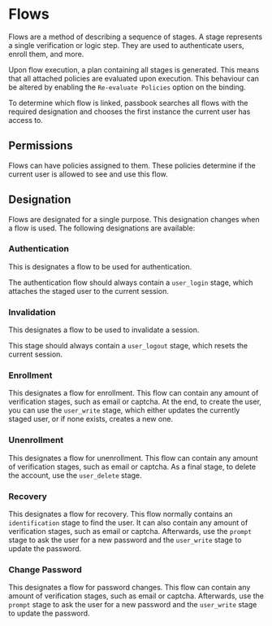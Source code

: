 # Flows

Flows are a method of describing a sequence of stages. A stage represents a single verification or logic step. They are used to authenticate users, enroll them, and more.

Upon flow execution, a plan containing all stages is generated. This means that all attached policies are evaluated upon execution. This behaviour can be altered by enabling the `Re-evaluate Policies` option on the binding.

To determine which flow is linked, passbook searches all flows with the required designation and chooses the first instance the current user has access to.

## Permissions

Flows can have policies assigned to them. These policies determine if the current user is allowed to see and use this flow.

## Designation

Flows are designated for a single purpose. This designation changes when a flow is used. The following designations are available:

### Authentication

This is designates a flow to be used for authentication.

The authentication flow should always contain a `user_login` stage, which attaches the staged user to the current session.

### Invalidation

This designates a flow to be used to invalidate a session.

This stage should always contain a `user_logout` stage, which resets the current session.

### Enrollment

This designates a flow for enrollment. This flow can contain any amount of verification stages, such as email or captcha. At the end, to create the user, you can use the `user_write` stage, which either updates the currently staged user, or if none exists, creates a new one.

### Unenrollment

This designates a flow for unenrollment. This flow can contain any amount of verification stages, such as email or captcha. As a final stage, to delete the account, use the `user_delete` stage.

### Recovery

This designates a flow for recovery. This flow normally contains an `identification` stage to find the user. It can also contain any amount of verification stages, such as email or captcha.
Afterwards, use the `prompt` stage to ask the user for a new password and the `user_write` stage to update the password.

### Change Password

This designates a flow for password changes. This flow can contain any amount of verification stages, such as email or captcha.
Afterwards, use the `prompt` stage to ask the user for a new password and the `user_write` stage to update the password.
